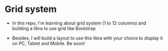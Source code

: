 # Grid system

- In this repo, I'm learning about grid system (1 to 12 columns) and building a libra to use grid like Bootstrap

- Besides, I will build a layout to use this libra with your choice to display it on PC, Tablet and Mobile. Be soon!
